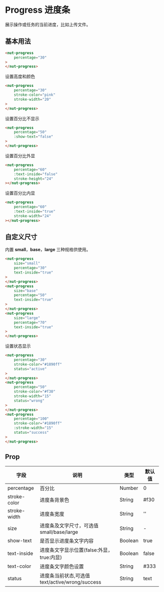 # Progress 进度条

展示操作或任务的当前进度，比如上传文件。

## 基本用法

```html
<nut-progress 
    percentage="30"
>
</nut-progress>
```
设置高度和颜色

```html
<nut-progress
    percentage="30"
    stroke-color="pink" 
    stroke-width="20"
>
</nut-progress>
```
设置百分比不显示

```html
<nut-progress 
    percentage="50"
    :show-text="false"
>
</nut-progress>
```
设置百分比外显

```html
<nut-progress 
    percentage="60" 
    :text-inside="false" 
    stroke-height="24"
></nut-progress>
```

设置百分比内显

```html
<nut-progress 
    percentage="60" 
    :text-inside="true" 
    stroke-width="24"
></nut-progress>
```

## 自定义尺寸

内置 **small**，**base**，**large** 三种规格供使用。
```html
<nut-progress 
    size="small"
    percentage="30" 
    text-inside="true" 
>
</nut-progress>
<nut-progress
    size="base"
    percentage="50" 
    text-inside="true" 
>
</nut-progress>
<nut-progress 
    size="large"
    percentage="70" 
    text-inside="true" 
>
</nut-progress>
```
设置状态显示

```html
<nut-progress 
    percentage="30" 
    stroke-color="#1890ff" 
    status="active"
>
</nut-progress>
<nut-progress 
    percentage="50"
    stroke-color="#f30"
    stroke-width="15"
    status="wrong"
>
</nut-progress>
<nut-progress 
    percentage="100" 
    stroke-color="#1890ff" 
    :stroke-width="15" 
    status="success"
>
</nut-progress>
```



## Prop

| 字段 | 说明 | 类型 | 默认值
|----- | ----- | ----- | -----
| percentage | 百分比 | Number | 0
| stroke-color | 进度条背景色 | String | #f30
| stroke-width | 进度条宽度 | String | ''
| size | 进度条及文字尺寸，可选值small/base/large | String | -
| show-text | 是否显示进度条文字内容 | Boolean | true
| text-inside | 进度条文字显示位置(false:外显，true:内显) | Boolean | false
| text-color | 进度条文字颜色设置 | String | #333
| status | 进度条当前状态,可选值text/active/wrong/success | String | text
